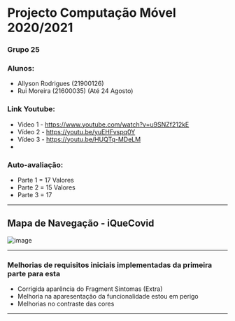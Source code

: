 # Projecto Computação Móvel 2020/2021
### Grupo 25
### Alunos:
* Allyson Rodrigues (21900126)
* Rui Moreira (21600035) (Até 24 Agosto)
### Link Youtube:
* Video 1 - https://www.youtube.com/watch?v=u9SNZf212kE 
* Vídeo 2 - https://youtu.be/yuEHFvspq0Y
* Vídeo 3 - https://youtu.be/HUQTq-MDeLM
* 
### Auto-avaliação:
* Parte 1 = 17 Valores
* Parte 2 = 15 Valores
* Parte 3 = 17 
 
--------

## Mapa de Navegação - iQueCovid
![image](https://user-images.githubusercontent.com/59263912/126847941-46293be3-eeea-494e-8a73-b38aa19f75ef.png)


--------

### Melhorias de requisitos iniciais implementadas da primeira parte para esta
* Corrigida aparência do Fragment Sintomas (Extra) 
* Melhoria na aparesentação da funcionalidade estou em perigo
* Melhorias no contraste das cores

--------
